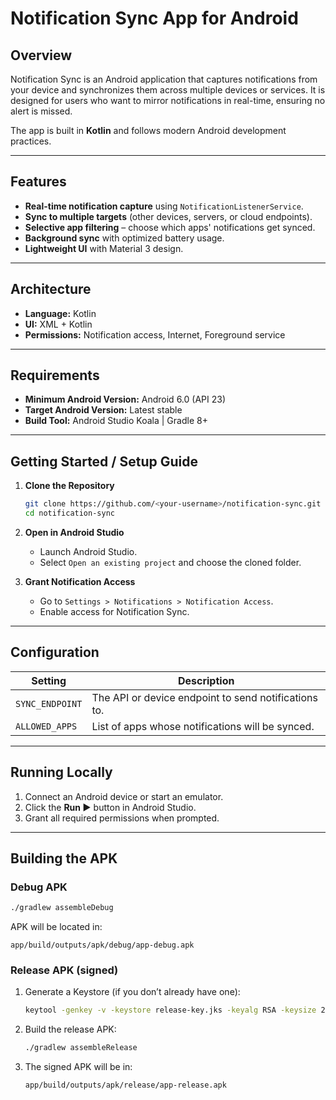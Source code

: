 # Notification Sync App for Android

## Overview

Notification Sync is an Android application that captures notifications from your device and synchronizes them across multiple devices or services. It is designed for users who want to mirror notifications in real-time, ensuring no alert is missed.

The app is built in **Kotlin** and follows modern Android development practices.

---

## Features

* **Real-time notification capture** using `NotificationListenerService`.
* **Sync to multiple targets** (other devices, servers, or cloud endpoints).
* **Selective app filtering** – choose which apps' notifications get synced.
* **Background sync** with optimized battery usage.
* **Lightweight UI** with Material 3 design.

---

## Architecture

* **Language:** Kotlin
* **UI:** XML + Kotlin
* **Permissions:** Notification access, Internet, Foreground service

---

## Requirements

* **Minimum Android Version:** Android 6.0 (API 23)
* **Target Android Version:** Latest stable
* **Build Tool:** Android Studio Koala | Gradle 8+

---

## Getting Started / Setup Guide

1. **Clone the Repository**

   ```bash
   git clone https://github.com/<your-username>/notification-sync.git
   cd notification-sync
   ```

2. **Open in Android Studio**

   * Launch Android Studio.
   * Select `Open an existing project` and choose the cloned folder.

3. **Grant Notification Access**

   * Go to `Settings > Notifications > Notification Access`.
   * Enable access for Notification Sync.

---

## Configuration

| Setting          | Description                                          |
| ---------------- | ---------------------------------------------------- |
| `SYNC_ENDPOINT`  | The API or device endpoint to send notifications to. |
| `ALLOWED_APPS`   | List of apps whose notifications will be synced.     |

---

## Running Locally

1. Connect an Android device or start an emulator.
2. Click the **Run ▶** button in Android Studio.
3. Grant all required permissions when prompted.

---

## Building the APK

### Debug APK
```bash
./gradlew assembleDebug
```

APK will be located in:
```
app/build/outputs/apk/debug/app-debug.apk
```

### Release APK (signed)

1. Generate a Keystore (if you don’t already have one):
   ```bash
   keytool -genkey -v -keystore release-key.jks -keyalg RSA -keysize 2048 -validity 10000 -alias release-key
   ```
2. Build the release APK:
   ```bash
   ./gradlew assembleRelease
   ```
3. The signed APK will be in:
   ```
   app/build/outputs/apk/release/app-release.apk
   ```
